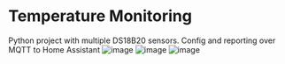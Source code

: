 # Temperature Monitoring
Python project with multiple DS18B20 sensors. Config and reporting over MQTT to Home Assistant
![image](https://github.com/user-attachments/assets/ca20eaf3-342f-4385-acd8-c1ddcadda2b7)
![image](https://github.com/user-attachments/assets/98ac1eb9-0d5f-4e79-af5b-dc056d884dca)
![image](https://github.com/user-attachments/assets/919fcaa0-4653-4d9e-84b7-f4548c8f6d6e)

